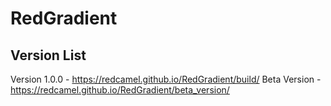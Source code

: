 # RedGradient
## Version List
Version 1.0.0 - https://redcamel.github.io/RedGradient/build/
Beta Version - https://redcamel.github.io/RedGradient/beta_version/
